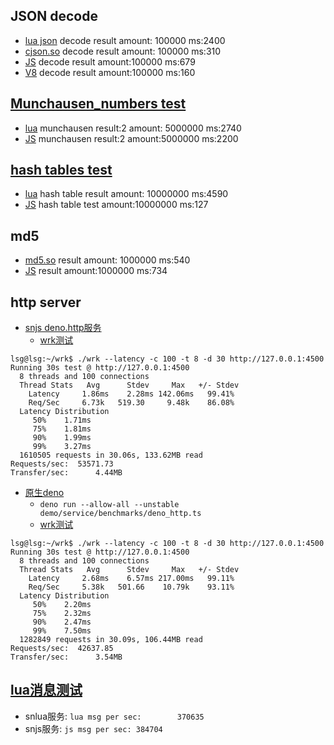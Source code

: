 ## JSON decode
* [lua json](https://github.com/lsg2020/skynet_ts_demo/blob/demo/service/benchmarks/json_lua.lua) decode result  amount: 100000          ms:2400
* [cjson.so](https://github.com/lsg2020/skynet_ts_demo/blob/demo/service/benchmarks/json_lua.lua) decode result     amount: 100000          ms:310
* [JS](https://github.com/lsg2020/skynet_ts_demo/blob/demo/demo/service/benchmarks/pure_js_json.ts) decode result   amount:100000           ms:679
* [V8](https://github.com/lsg2020/skynet_ts_demo/blob/demo/demo/service/benchmarks/v8_json.ts) decode result   amount:100000           ms:160

## [Munchausen_numbers test](http://rosettacode.org/wiki/Munchausen_numbers)
* [lua](https://github.com/lsg2020/skynet_ts_demo/blob/demo/service/benchmarks/munchausen.lua) munchausen result:2         amount: 5000000         ms:2740
* [JS](https://github.com/lsg2020/skynet_ts_demo/blob/demo/demo/service/benchmarks/munchausen.ts) munchausen result:2  amount:5000000          ms:2200

## [hash tables test](https://gist.github.com/spion/3049314)
* [lua](https://github.com/lsg2020/skynet_ts_demo/blob/demo/service/benchmarks/hash_table.lua) hash table result   amount: 10000000                ms:4590
* [JS](https://github.com/lsg2020/skynet_ts_demo/blob/demo/demo/service/benchmarks/hash_table.ts) hash table test      amount:10000000         ms:127

## md5
* [md5.so](https://github.com/lsg2020/skynet_ts_demo/blob/demo/service/benchmarks/md5_luac.lua) result       amount: 1000000         ms:540
* [JS](https://github.com/lsg2020/skynet_ts_demo/blob/demo/demo/service/benchmarks/md5.ts) result     amount:1000000          ms:734


## http server
* [snjs deno.http服务](https://github.com/lsg2020/skynet_ts_demo/blob/demo/demo/service/benchmarks/http.ts)
    * [wrk测试](https://github.com/wg/wrk)
```
lsg@lsg:~/wrk$ ./wrk --latency -c 100 -t 8 -d 30 http://127.0.0.1:4500
Running 30s test @ http://127.0.0.1:4500
  8 threads and 100 connections
  Thread Stats   Avg      Stdev     Max   +/- Stdev
    Latency     1.86ms    2.28ms 142.06ms   99.41%
    Req/Sec     6.73k   519.30     9.48k    86.08%
  Latency Distribution
     50%    1.71ms
     75%    1.81ms
     90%    1.99ms
     99%    3.27ms
  1610505 requests in 30.06s, 133.62MB read
Requests/sec:  53571.73
Transfer/sec:      4.44MB
```

* [原生deno](https://github.com/lsg2020/skynet_ts_demo/blob/demo/demo/service/benchmarks/deno_http.ts)
    * `deno run --allow-all --unstable demo/service/benchmarks/deno_http.ts`
    * [wrk测试](https://github.com/wg/wrk)
```
lsg@lsg:~/wrk$ ./wrk --latency -c 100 -t 8 -d 30 http://127.0.0.1:4500
Running 30s test @ http://127.0.0.1:4500
  8 threads and 100 connections
  Thread Stats   Avg      Stdev     Max   +/- Stdev
    Latency     2.68ms    6.57ms 217.00ms   99.11%
    Req/Sec     5.38k   501.66    10.79k    93.11%
  Latency Distribution
     50%    2.20ms
     75%    2.32ms
     90%    2.47ms
     99%    7.50ms
  1282849 requests in 30.09s, 106.44MB read
Requests/sec:  42637.85
Transfer/sec:      3.54MB
```

## [lua消息测试](https://github.com/lsg2020/skynet_ts_demo/blob/demo/demo/service/benchmarks/lua_msg.ts)
* snlua服务: `lua msg per sec:        370635`
* snjs服务: `js msg per sec: 384704`
